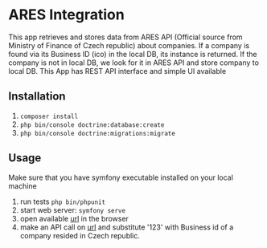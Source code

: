 # ARES Integration

This app retrieves and stores data from ARES API (Official source from Ministry of Finance of Czech republic) about companies. If a company is found via its Business ID (ico) in the local DB, its instance is returned. If the company is not in local DB, we look for it in ARES API and store company to local DB.
This App has REST API interface and simple UI available

## Installation

1. `composer install`
1. `php bin/console doctrine:database:create`
1. `php bin/console doctrine:migrations:migrate`

## Usage

Make sure that you have symfony executable installed on your local machine

1. run tests `php bin/phpunit`
1. start web server: `symfony serve`
1. open available [url](https://127.0.0.1:8000) in the browser
1. make an API call on [url](https://127.0.0.1:8000/api/company/123) and substitute '123' with Business id of a company resided in Czech republic.

